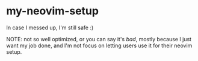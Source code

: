 # my-neovim-setup
In case I messed up, I'm still safe :)

NOTE: not so well optimized, or you can say it's *bad*, mostly because I just want my job done, and I'm not focus on letting users use it for their neovim setup.
